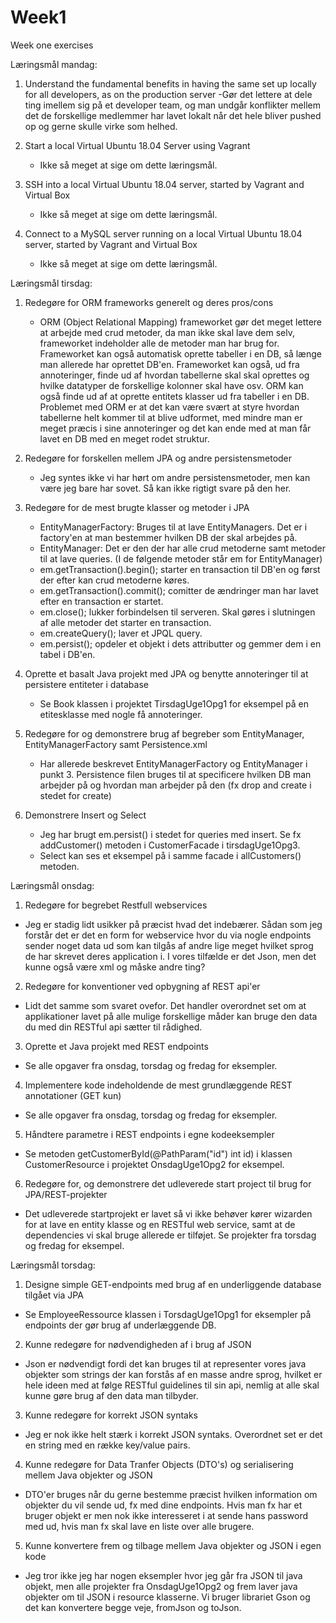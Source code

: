 # Week1
Week one exercises

Læringsmål mandag:

 1) Understand the fundamental benefits in having the same set up locally for all developers, as on the production server
    -Gør det lettere at dele ting imellem sig på et developer team, og man undgår konflikter mellem det de forskellige
    medlemmer har lavet lokalt når det hele bliver pushed op og gerne skulle virke som helhed.
 
 2) Start a local Virtual Ubuntu 18.04 Server using Vagrant
    - Ikke så meget at sige om dette læringsmål.
 
 
 3) SSH into a local Virtual Ubuntu 18.04 server, started by Vagrant and Virtual Box
    - Ikke så meget at sige om dette læringsmål.
 
 4) Connect to a MySQL server running on a local Virtual Ubuntu 18.04 server, started by Vagrant and Virtual Box
    - Ikke så meget at sige om dette læringsmål.
    
Læringsmål tirsdag:
 
 1) Redegøre for ORM frameworks generelt og deres pros/cons
    - ORM (Object Relational Mapping) frameworket gør det meget lettere at arbejde med crud metoder, da man ikke skal lave dem selv,
    frameworket indeholder alle de metoder man har brug for. Frameworket kan også automatisk oprette tabeller i en DB, så længe man 
    allerede har oprettet DB'en. Frameworket kan også, ud fra annoteringer, finde ud af hvordan tabellerne skal skal oprettes
    og hvilke datatyper de forskellige kolonner skal have osv. ORM kan også finde ud af at oprette entitets klasser ud fra tabeller i en DB.
    Problemet med ORM er at det kan være svært at styre hvordan tabellerne helt kommer til at blive udformet, med mindre man er meget
    præcis i sine annoteringer og det kan ende med at man får lavet en DB med en meget rodet struktur.
 
 2) Redegøre for forskellen mellem JPA og andre persistensmetoder
    - Jeg syntes ikke vi har hørt om andre persistensmetoder, men kan være jeg bare har sovet. Så kan ikke rigtigt svare på den her.
 
 3) Redegøre for de mest brugte klasser og metoder i JPA
    - EntityManagerFactory: Bruges til at lave EntityManagers. Det er i factory'en at man bestemmer hvilken DB der skal arbejdes på.
    - EntityManager: Det er den der har alle crud metoderne samt metoder til at lave queries.
    (I de følgende metoder står em for EntityManager)
    - em.getTransaction().begin(); starter en transaction til DB'en og først der efter kan crud metoderne køres.
    - em.getTransaction().commit(); comitter de ændringer man har lavet efter en transaction er startet.
    - em.close(); lukker forbindelsen til serveren. Skal gøres i slutningen af alle metoder det starter en transaction.
    - em.createQuery(); laver et JPQL query.
    - em.persist(); opdeler et objekt i dets attributter og gemmer dem i en tabel i DB'en.
    
 4) Oprette et basalt Java projekt med JPA og benytte annoteringer til at persistere entiteter i database
    - Se Book klassen i projektet TirsdagUge1Opg1 for eksempel på en etitesklasse med nogle få annoteringer.
 
 5) Redegøre for og demonstrere brug af begreber som EntityManager, EntityManagerFactory samt Persistence.xml
    - Har allerede beskrevet EntityManagerFactory og EntityManager i punkt 3. Persistence filen bruges til at specificere hvilken DB
    man arbejder på og hvordan man arbejder på den (fx drop and create i stedet for create)
 
 6) Demonstrere Insert og Select
    - Jeg har brugt em.persist() i stedet for queries med insert. Se fx addCustomer() metoden i CustomerFacade i tirsdagUge1Opg3.
    - Select kan ses et eksempel på i samme facade i allCustomers() metoden.
    
 Læringsmål onsdag:   
 
 1) Redegøre for begrebet Restfull webservices
 - Jeg er stadig lidt usikker på præcist hvad det indebærer. Sådan som jeg forstår det er det en form for webservice hvor du via nogle
 endpoints sender noget data ud som kan tilgås af andre lige meget hvilket sprog de har skrevet deres application i. I vores tilfælde 
 er det Json, men det kunne også være xml og måske andre ting?
 
 2) Redegøre for konventioner ved opbygning af REST api'er
 - Lidt det samme som svaret ovefor. Det handler overordnet set om at applikationer lavet på alle mulige forskellige måder kan bruge
 den data du med din RESTful api sætter til rådighed.
 
 3) Oprette et Java projekt med REST endpoints
 - Se alle opgaver fra onsdag, torsdag og fredag for eksempler.
 
 4) Implementere kode indeholdende de mest grundlæggende REST annotationer (GET kun)
 - Se alle opgaver fra onsdag, torsdag og fredag for eksempler.
 
 5) Håndtere parametre i REST endpoints i egne kodeeksempler
 - Se metoden getCustomerById(@PathParam("id") int id) i klassen CustomerResource i projektet OnsdagUge1Opg2 for eksempel.
 
 6) Redegøre for, og demonstrere det udleverede start project til brug for JPA/REST-projekter
 - Det udleverede startprojekt er lavet så vi ikke behøver kører wizarden for at lave en entity klasse og en RESTful web service, 
 samt at de dependencies vi skal bruge allerede er tilføjet. Se projekter fra torsdag og fredag for eksempel.
 
 Læringsmål torsdag:
 1) Designe simple GET-endpoints med brug af en underliggende database tilgået via JPA
 - Se EmployeeRessource klassen i TorsdagUge1Opg1 for eksempler på endpoints der gør brug af underlæggende DB.
 
 2) Kunne redegøre for nødvendigheden af i brug af JSON
 - Json er nødvendigt fordi det kan bruges til at representer vores java objekter som strings der kan forstås af en masse andre sprog,
 hvilket er hele ideen med at følge RESTful guidelines til sin api, nemlig at alle skal kunne gøre brug af den data man tilbyder.
 
 3) Kunne redegøre for korrekt JSON syntaks
 - Jeg er nok ikke helt stærk i korrekt JSON syntaks. Overordnet set er det en string med en række key/value pairs.
 
 4) Kunne redegøre for Data Tranfer Objects (DTO's) og serialisering mellem Java objekter og JSON
 - DTO'er bruges når du gerne bestemme præcist hvilken information om objekter du vil sende ud, fx med dine endpoints. Hvis man
 fx har et bruger objekt er men nok ikke interesseret i at sende hans password med ud, hvis man fx skal lave en liste over alle brugere.
 
 5) Kunne konvertere frem og tilbage mellem Java objekter og JSON i egen kode
 - Jeg tror ikke jeg har nogen eksempler hvor jeg går fra JSON til java objekt, men alle projekter fra OnsdagUge1Opg2 og frem laver
 java objekter om til JSON i resource klasserne. Vi bruger librariet Gson og det kan konvertere begge veje, fromJson og toJson.
 
